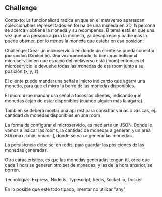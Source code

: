 ## Challenge

Contexto: La funcionalidad radica en que en el metaverso aparezcan coleccionables representados en forma de una moneda en 3D, la persona se acerca y obtiene la moneda y su recompensa.
El tema está en que una vez que una persona agarra la moneda, ya desaparece y nadie más la puede obtener, por lo menos la moneda que estaba en esa posición.

Challenge: Crear un microservicio en donde un cliente se pueda conectar por socket (Socket.io).
Una vez conectado, le tiene que indicar al microservicio en que espacio del metaverso está (room) entonces el microservicio le devuelve todas las monedas de esa room junto a su posición (x, y, z).

El cliente puede mandar una señal al micro indicando que agarró una moneda, para que el micro la borre de las monedas disponibles.

El micro debe mandar una señal a todos los clientes, indicando qué monedas dejan de estar disponibles (cuando alguien más la agarra).

También se deberá montar una api rest para consultar varias o básicas, ej.: cantidad de monedas disponibles en una room

La forma de configurar el microservicio, es mediante un JSON. Donde le vamos a indicar las rooms, la cantidad de monedas a generar, y un area 3D(xmax, xmin, ymax...), donde se van a generar las monedas.

La persistencia debe ser en redis, para guardar las posiciones de las monedas generadas.

Otra característica, es que las monedas generadas tengan ttl, osea que cada 1 hora se generen otro set de monedas, y las de la hora anterior, se borren.

Tecnologias: Express, NodeJs, Typescript, Redis, Socket.io, Docker

En lo posible que esté todo tipado, intentar no utilizar "any"
